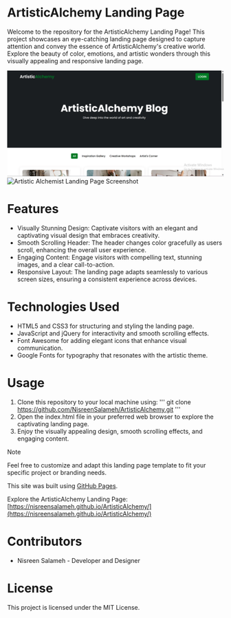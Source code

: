# ArtisticAlchemy Landing Page
Welcome to the repository for the ArtisticAlchemy Landing Page! This project showcases an eye-catching landing page designed to capture attention and convey the essence of ArtisticAlchemy's creative world. Explore the beauty of color, emotions, and artistic wonders through this visually appealing and responsive landing page.

![Artistic Alchemist Landing Page Screenshot](images/artisticalchemist%20srnshot-1.png)
![Artistic Alchemist Landing Page Screenshot](images/artisticalchemist%20srnshot-2.png)

# Features
- Visually Stunning Design: Captivate visitors with an elegant and captivating visual design that embraces creativity.
- Smooth Scrolling Header: The header changes color gracefully as users scroll, enhancing the overall user experience.
- Engaging Content: Engage visitors with compelling text, stunning images, and a clear call-to-action.
- Responsive Layout: The landing page adapts seamlessly to various screen sizes, ensuring a consistent experience across devices.

# Technologies Used
- HTML5 and CSS3 for structuring and styling the landing page.
- JavaScript and jQuery for interactivity and smooth scrolling effects.
- Font Awesome for adding elegant icons that enhance visual communication.
- Google Fonts for typography that resonates with the artistic theme.

# Usage
1. Clone this repository to your local machine using:
'''
git clone https://github.com/NisreenSalameh/ArtisticAlchemy.git
'''
2. Open the index.html file in your preferred web browser to explore the captivating landing page.
3. Enjoy the visually appealing design, smooth scrolling effects, and engaging content.

> [!NOTE]
> Feel free to customize and adapt this landing page template to fit your specific project or branding needs.


This site was built using [GitHub Pages](https://pages.github.com/).

Explore the ArtisticAlchemy Landing Page: [https://nisreensalameh.github.io/ArtisticAlchemy/](https://nisreensalameh.github.io/ArtisticAlchemy/)


# Contributors
- Nisreen Salameh - Developer and Designer

# License
This project is licensed under the MIT License.

